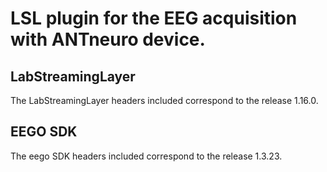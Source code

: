 # LSL plugin for the EEG acquisition with ANTneuro device.

## LabStreamingLayer

The LabStreamingLayer headers included correspond to the release 1.16.0.

## EEGO SDK

The eego SDK headers included correspond to the release 1.3.23.